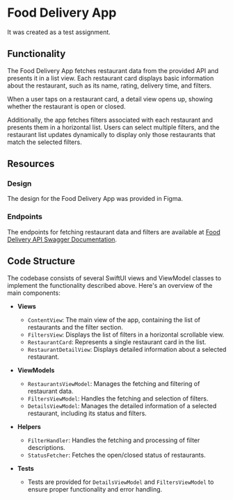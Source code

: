 # Food Delivery App

It was created as a test assignment.

## Functionality

The Food Delivery App fetches restaurant data from the provided API and presents it in a list view. Each restaurant card displays basic information about the restaurant, such as its name, rating, delivery time, and filters. 

When a user taps on a restaurant card, a detail view opens up, showing whether the restaurant is open or closed. 

Additionally, the app fetches filters associated with each restaurant and presents them in a horizontal list. Users can select multiple filters, and the restaurant list updates dynamically to display only those restaurants that match the selected filters.

## Resources

### Design

The design for the Food Delivery App was provided in Figma.

### Endpoints

The endpoints for fetching restaurant data and filters are available at [Food Delivery API Swagger Documentation](https://food-delivery.umain.io/swagger/).

## Code Structure

The codebase consists of several SwiftUI views and ViewModel classes to implement the functionality described above. Here's an overview of the main components:

- **Views**
  - `ContentView`: The main view of the app, containing the list of restaurants and the filter section.
  - `FiltersView`: Displays the list of filters in a horizontal scrollable view.
  - `RestaurantCard`: Represents a single restaurant card in the list.
  - `RestaurantDetailView`: Displays detailed information about a selected restaurant.
  
- **ViewModels**
  - `RestaurantsViewModel`: Manages the fetching and filtering of restaurant data.
  - `FiltersViewModel`: Handles the fetching and selection of filters.
  - `DetailsViewModel`: Manages the detailed information of a selected restaurant, including its status and filters.

- **Helpers**
  - `FilterHandler`: Handles the fetching and processing of filter descriptions.
  - `StatusFetcher`: Fetches the open/closed status of restaurants.
  
- **Tests**
  - Tests are provided for `DetailsViewModel` and `FiltersViewModel` to ensure proper functionality and error handling.
  

